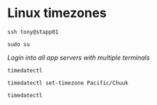 # Linux timezones
```
ssh tony@stapp01

sudo su
```
*Login into all app servers with multiple terminals*
```
timedatectl

timedatectl set-timezone Pacific/Chuuk

timedatectl
```